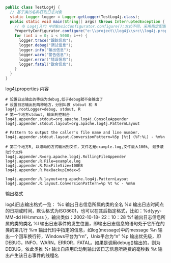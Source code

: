 ```java
public class TestLog4j {
  // 基于类的名称获取日志对象
  static Logger logger = Logger.getLogger(TestLog4j.class);
  public static void main(String[] args) throws InterruptedException {
    // 与 Log4j入门 中的BasicConfigurator.configure();方式不同，采用指定配置文件
    PropertyConfigurator.configure("e:\\project\\log4j\\src\\log4j.properties");
    for (int i = 0; i < 5000; i++) {
      logger.trace("跟踪信息");
      logger.debug("调试信息");
      logger.info("输出信息");
      logger.warn("警告信息");
      logger.error("错误信息");
      logger.fatal("致命信息");
    }
  }
}
```



log4j.properties 内容

```properties
# 设置日志输出的等级为debug,低于debug就不会输出了
# 设置日志输出到两种地方，分别叫做 stdout 和 R
log4j.rootLogger=debug, stdout, R
# 第一个地方stdout, 输出到控制台
log4j.appender.stdout=org.apache.log4j.ConsoleAppender
log4j.appender.stdout.layout=org.apache.log4j.PatternLayout
 
# Pattern to output the caller's file name and line number.
log4j.appender.stdout.layout.ConversionPattern=%5p [%t] (%F:%L) - %m%n

# 第二个地方R, 以滚动的方式输出到文件，文件名是example.log,文件最大100k, 最多滚动5个文件
log4j.appender.R=org.apache.log4j.RollingFileAppender
log4j.appender.R.File=example.log
log4j.appender.R.MaxFileSize=100KB
log4j.appender.R.MaxBackupIndex=5
 
log4j.appender.R.layout=org.apache.log4j.PatternLayout
log4j.appender.R.layout.ConversionPattern=%p %t %c - %m%n
```

输出格式

log4j日志输出格式一览：
%c 输出日志信息所属的类的全名
%d 输出日志时间点的日期或时间，默认格式为ISO8601，也可以在其后指定格式，比如：%d{yyy-MM-dd HH:mm:ss }，输出类似：2002-10-18- 22：10：28
%f 输出日志信息所属的类的类名
%l 输出日志事件的发生位置，即输出日志信息的语句处于它所在的类的第几行
%m 输出代码中指定的信息，如log(message)中的message
%n 输出一个回车换行符，Windows平台为“rn”，Unix平台为“n”
%p 输出优先级，即DEBUG，INFO，WARN，ERROR，FATAL。如果是调用debug()输出的，则为DEBUG，依此类推
%r 输出自应用启动到输出该日志信息所耗费的毫秒数
%t 输出产生该日志事件的线程名
